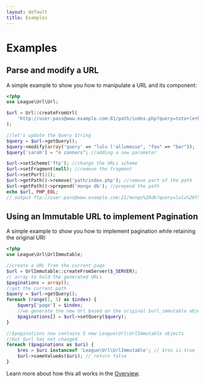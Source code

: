 ```yaml
---
layout: default
title: Examples
---
```


# Examples

## Parse and modify a URL

A simple example to show you how to manipulate a URL and its component:

~~~php
<?php
use League\Url\Url;

$url = Url::createFromUrl(
    'http://user:pass@www.example.com:81/path/index.php?query=toto+le+heros#top'
);

//let's update the Query String
$query = $url->getQuery();
$query->modify(array('query' => "lulu l'allumeuse", "foo" => "bar")); 
$query['sarah'] = "o connors"; //adding a new parameter

$url->setScheme('ftp'); //change the URLs scheme
$url->setFragment(null); //remove the fragment
$url->setPort(21);
$url->getPath()->remove('path/index.php'); //remove part of the path
$url->getPath()->prepend('mongo db'); //prepend the path
echo $url, PHP_EOL; 
// output ftp://user:pass@www.example.com:21/mongo%20db?query=lulu%20l%27allumeuse&foo=bar&sarah=o%20connors
~~~

## Using an Immutable URL to implement Pagination

A simple example to show you how to implement pagination while retaining the original URI:

~~~php
<?php
use League\Url\UrlImmutable;

//create a URL from the current page
$url = UrlImmutable::createFromServer($_SERVER);
// array to hold the generated URLs
$paginations = array();
//get the current path
$query = $url->getQuery();
foreach (range(1, 5) as $index) {
    $query['page'] = $index;
    //we generate the new Url based on the original $url_immutable object
    $paginations[] = $url->setQuery($query);
}

//$paginations now contains 5 new League\Url\UrlImmutable objects 
//but $url has not changed
foreach ($paginations as $uri) {
    $res = $uri instanceof 'League\Url\UrlImmutable'; // $res is true
	$url->sameValueAs($uri); // return false
}
~~~

Learn more about how this all works in the [Overview](/overview).
